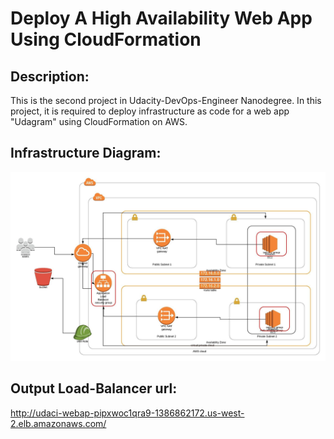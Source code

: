 # Deploy A High Availability Web App Using CloudFormation

## Description:
This is the second project in Udacity-DevOps-Engineer Nanodegree. In this project, it is required to deploy infrastructure as code for a web app "Udagram" using CloudFormation on AWS.

## Infrastructure Diagram:
![infrastructure-diagram](project2-infrastructure-diagram.jpeg)

## Output Load-Balancer url: 

http://udaci-webap-pipxwoc1qra9-1386862172.us-west-2.elb.amazonaws.com/